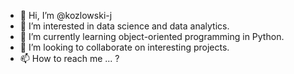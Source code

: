 - 👋 Hi, I’m @kozlowski-j
- 👀 I’m interested in data science and data analytics.
- 🌱 I’m currently learning object-oriented programming in Python.
- 💞️ I’m looking to collaborate on interesting projects.
- 📫 How to reach me ... ?

<!---
kozlowski-j/kozlowski-j is a ✨ special ✨ repository because its `README.md` (this file) appears on your GitHub profile.
You can click the Preview link to take a look at your changes.
--->
